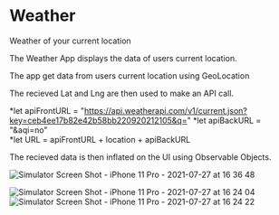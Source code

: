 # Weather
Weather of your current location

The Weather App displays the data of users current location.

The app get data from users current location using GeoLocation

The recieved Lat and Lng are then used to make an API call.

*let apiFrontURL = "https://api.weatherapi.com/v1/current.json?key=ceb4ee17b82e42b58bb220920212105&q="
  *let apiBackURL = "&aqi=no"       
*let URL = apiFrontURL + location + apiBackURL

The recieved data is then inflated on the UI using Observable Objects.

![Simulator Screen Shot - iPhone 11 Pro - 2021-07-27 at 16 36 48](https://user-images.githubusercontent.com/78885735/127223913-75712eec-40e6-4089-94f7-9268090bd80d.png)

![Simulator Screen Shot - iPhone 11 Pro - 2021-07-27 at 16 24 04](https://user-images.githubusercontent.com/78885735/127222574-27db0356-b57e-4d7b-8436-61fe7a71f539.png)
![Simulator Screen Shot - iPhone 11 Pro - 2021-07-27 at 16 24 22](https://user-images.githubusercontent.com/78885735/127222576-525236cb-babe-4c9b-8c4e-c44e71c8c754.png)
